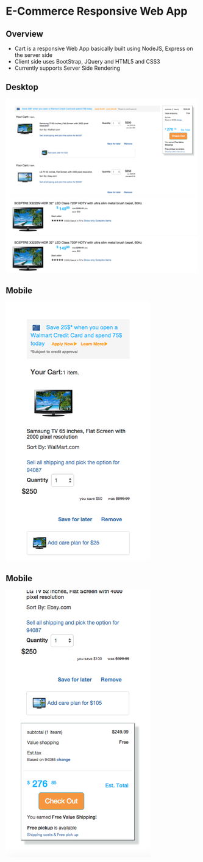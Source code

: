 # E-Commerce Responsive Web App
## Overview
- Cart is a responsive Web App basically built using NodeJS, Express on the server side
- Client side uses BootStrap, JQuery and HTML5 and CSS3
- Currently supports Server Side Rendering

## Desktop
![ScreenShot](https://github.com/netra/cart/blob/master/public/images/real-cart-data.png)
![ScreenShot](https://github.com/netra/cart/blob/master/public/images/search-app.png)

## Mobile
![ScreenShot](https://github.com/netra/cart/blob/master/public/images/mobile-1.png)

## Mobile
![ScreenShot](https://github.com/netra/cart/blob/master/public/images/mobile-2.png)
